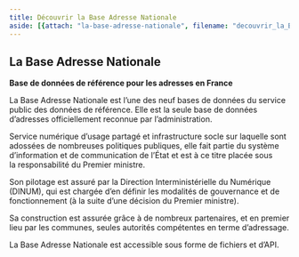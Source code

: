 ```yaml
---
title: Découvrir la Base Adresse Nationale
aside: [{attach: "la-base-adresse-nationale", filename: "decouvrir_la_BAN--la_base_adresse_nationale"}]
---
```


## La Base Adresse Nationale

__Base de données de référence pour les adresses en France__

La Base Adresse Nationale est l’une des neuf bases de données du service public des données de référence. Elle est la seule base de données d’adresses officiellement reconnue par l’administration.

Service numérique d’usage partagé et infrastructure socle sur laquelle sont adossées de nombreuses politiques publiques, elle fait partie du système d’information et de communication de l’État et est à ce titre placée sous la responsabilité du Premier ministre.

Son pilotage est assuré par la Direction Interministérielle du Numérique (DINUM), qui est chargée d’en définir les modalités de gouvernance et de fonctionnement (à la suite d’une décision du Premier ministre).

Sa construction est assurée grâce à de nombreux partenaires, et en premier lieu par les communes, seules autorités compétentes en terme d’adressage.

La Base Adresse Nationale est accessible sous forme de fichiers et d’API.
